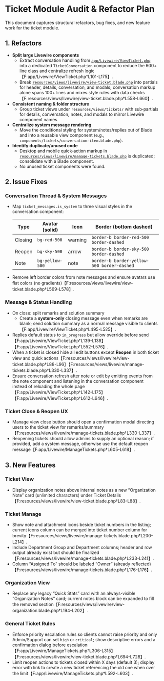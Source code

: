 # Ticket Module Audit & Refactor Plan

This document captures structural refactors, bug fixes, and new feature work for the ticket module.

## 1. Refactors
- **Split large Livewire components**
  - Extract conversation handling from [`app/Livewire/ViewTicket.php`](../app/Livewire/ViewTicket.php) into a dedicated `TicketConversation` component to reduce the 600+ line class and centralize refresh logic【F:app/Livewire/ViewTicket.php†L101-L175】.
  - Break [`resources/views/livewire/view-ticket.blade.php`](../resources/views/livewire/view-ticket.blade.php) into partials for header, details, conversation, and modals; conversation markup alone spans 100+ lines and mixes style rules with data checks【F:resources/views/livewire/view-ticket.blade.php†L558-L660】.
- **Consistent naming & folder structure**
  - Group ticket views under `resources/views/tickets/` with sub‑partials for details, conversation, notes, and modals to mirror Livewire component names.
- **Centralize system message rendering**
  - Move the conditional styling for system/notes/replies out of Blade and into a reusable view component (e.g., `components/tickets/conversation-item.blade.php`).
- **Identify duplicate/unused code**
  - Desktop and mobile quick‑action markup in [`resources/views/livewire/manage-tickets.blade.php`](../resources/views/livewire/manage-tickets.blade.php) is duplicated; consolidate with a Blade component.
  - No unused ticket components were found.

## 2. Issue Fixes
### Conversation Thread & System Messages
- Map `ticket_messages.is_system` to three visual styles in the conversation component:

  | Type          | Avatar (solid) | Icon    | Border (bottom dashed) |
  |---------------|----------------|---------|------------------------|
  | Closing       | `bg-red-500`   | warning | `border-b border-red-500 border-dashed` |
  | Reopen        | `bg-sky-500`   | arrow   | `border-b border-sky-500 border-dashed` |
  | Note          | `bg-yellow-500`| note    | `border-b border-yellow-500 border-dashed` |

- Remove left border colors from note messages and ensure avatars use flat colors (no gradients)【F:resources/views/livewire/view-ticket.blade.php†L569-L578】.

### Message & Status Handling
- On close: split remarks and solution summary
  - Create a **system-only** closing message even when remarks are blank; send solution summary as a normal message visible to clients【F:app/Livewire/ViewTicket.php†L495-L525】.
- Replies default status to `in_progress` but allow override before send【F:app/Livewire/ViewTicket.php†L139-L139】【F:app/Livewire/ViewTicket.php†L552-L576】.
- When a ticket is closed hide all edit buttons except **Reopen** in both ticket view and quick actions【F:resources/views/livewire/view-ticket.blade.php†L88-L96】【F:resources/views/livewire/manage-tickets.blade.php†L330-L337】.
- Ensure conversation refresh after note or edit by emitting events from the note component and listening in the conversation component instead of reloading the whole page【F:app/Livewire/ViewTicket.php†L142-L175】【F:app/Livewire/ViewTicket.php†L612-L646】.

### Ticket Close & Reopen UX
- Manage view close button should open a confirmation modal directing users to the ticket view for remarks/summary【F:resources/views/livewire/manage-tickets.blade.php†L330-L337】.
- Reopening tickets should allow admins to supply an optional reason; if provided, add a system message, otherwise use the default reopen message【F:app/Livewire/ManageTickets.php†L605-L618】.

## 3. New Features
### Ticket View
- Display organization notes above internal notes as a new “Organization Note” card (unlimited characters) under Ticket Details【F:resources/views/livewire/view-ticket.blade.php†L83-L88】.

### Ticket Manage
- Show note and attachment icons beside ticket numbers in the listing; current icons column can be merged into ticket number column for brevity【F:resources/views/livewire/manage-tickets.blade.php†L200-L214】.
- Include Department Group and Department columns; header and row output already exist but should be finalized【F:resources/views/livewire/manage-tickets.blade.php†L233-L241】.
- Column “Assigned To” should be labeled “Owner” (already reflected)【F:resources/views/livewire/manage-tickets.blade.php†L176-L176】.

### Organization View
- Replace any legacy “Quick Stats” card with an always-visible “Organization Notes” card; current notes block can be expanded to fill the removed section【F:resources/views/livewire/view-organization.blade.php†L194-L202】.

### General Ticket Rules
- Enforce priority escalation rules so clients cannot raise priority and only Admin/Support can set `high` or `critical`; show descriptive errors and a confirmation dialog before escalation【F:app/Livewire/ManageTickets.php†L306-L315】【F:resources/views/livewire/view-ticket.blade.php†L694-L728】.
- Limit reopen actions to tickets closed within X days (default 3); display error with link to create a new ticket referencing the old one when over the limit【F:app/Livewire/ManageTickets.php†L592-L603】.

